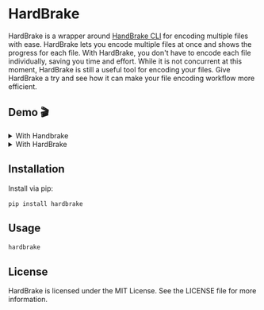 # HardBrake

HardBrake is a wrapper around [HandBrake CLI](https://github.com/HandBrake/HandBrake) for encoding multiple files with ease. HardBrake lets you encode multiple files at once and shows the progress for each file. With HardBrake, you don't have to encode each file individually, saving you time and effort. While it is not concurrent at this moment, HardBrake is still a useful tool for encoding your files. Give HardBrake a try and see how it can make your file encoding workflow more efficient.

## Demo 🎬

<details>
<summary>With Handbrake</summary>
<img style="width: 100%" src="demo/handbrake-gui.gif" />
</details>
<details>

<summary>With HardBrake</summary>
<img style="width: 100%" src="demo/hardbrake.gif" />
</details>

## Installation

Install via pip:

```
pip install hardbrake
```

## Usage

```
hardbrake
```

## License

HardBrake is licensed under the MIT License. See the LICENSE file for more information.
